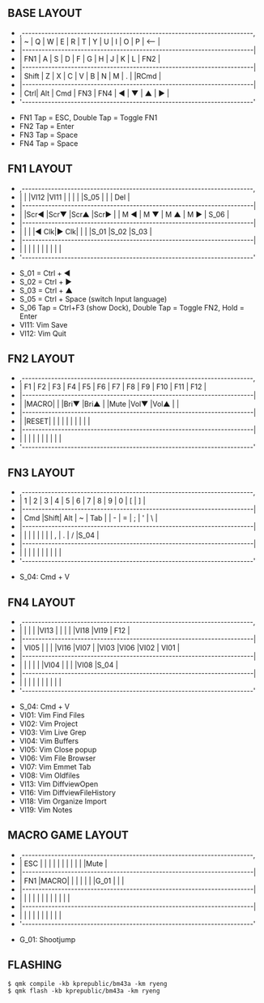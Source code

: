 ## BASE LAYOUT
* ,-----------------------------------------------------------------------,
* |  ~  |  Q  |  W  |  E  |  R  |  T  |  Y  |  U  |  I  |  O  |  P  | <-- |
* |-----------------------------------------------------------------------|
* |  FN1  |  A  |  S  |  D  |  F  |  G  |  H  |  J  |  K  |  L  |   FN2   |
* |-----------------------------------------------------------------------|
* |  Shift    |  Z  |  X  |  C  |  V  |  B  |  N  |  M  |  .  |     |RCmd |
* |-----------------------------------------------------------------------|
* | Ctrl| Alt | Cmd |      FN3       |     FN4    |  ◀  |  ▼  |  ▲  |  ▶  |
* '-----------------------------------------------------------------------'

- FN1 Tap = ESC, Double Tap = Toggle FN1
- FN2 Tap = Enter
- FN3 Tap = Space
- FN4 Tap = Space

## FN1 LAYOUT
* ,-----------------------------------------------------------------------,
* |     |     |VI12 |VI11 |     |     |     |     |S_05 |     |     | Del |
* |-----------------------------------------------------------------------|
* |       |Scr◀ |Scr▼ |Scr▲ |Scr▶ |     | M ◀ | M ▼ | M ▲ | M ▶ |  S_06   |
* |-----------------------------------------------------------------------|
* |           |     |     |◀ Clk|▶ Clk|     |     |     |S_01 |S_02 |S_03 |
* |-----------------------------------------------------------------------|
* |     |     |     |                |            |     |     |     |     |
* '-----------------------------------------------------------------------'

- S_01 = Ctrl + ◀
- S_02 = Ctrl + ▶
- S_03 = Ctrl + ▲
- S_05 = Ctrl + Space (switch Input language)
- S_06 Tap = Ctrl+F3 (show Dock), Double Tap = Toggle FN2, Hold = Enter
- VI11: Vim Save
- VI12: Vim Quit

## FN2 LAYOUT
* ,-----------------------------------------------------------------------,
* | F1  | F2  | F3  | F4  | F5  | F6  | F7  | F8  | F9  | F10 | F11 | F12 |
* |-----------------------------------------------------------------------|
* |       |MACRO|     |     |Bri▼ |Bri▲ |     |Mute |Vol▼ |Vol▲ |         |
* |-----------------------------------------------------------------------|
* |           |RESET|     |     |     |     |     |     |     |     |     |
* |-----------------------------------------------------------------------|
* |     |     |     |                |            |     |     |     |     |
* '-----------------------------------------------------------------------'

## FN3 LAYOUT
* ,-----------------------------------------------------------------------,
* |  1  |  2  |  3  |  4  |  5  |  6  |  7  |  8  |  9  |  0  |  [  |  ]  |
* |-----------------------------------------------------------------------|
* |  Cmd  |Shift| Alt |  ~  | Tab |     |  -  |  =  |  ;  |  '  |    \    |
* |-----------------------------------------------------------------------|
* |           |     |     |     |     |     |     |  ,  |  .  |  /  |S_04 |
* |-----------------------------------------------------------------------|
* |     |     |     |                |            |     |     |     |     |
* '-----------------------------------------------------------------------'

- S_04: Cmd + V

## FN4 LAYOUT
* ,-----------------------------------------------------------------------,
* |     |     |     |     |VI13 |     |     |     |     |VI18 |VI19 | F12 |
* |-----------------------------------------------------------------------|
* | VI05  |     |     |     |VI16 |VI07 |     |VI03 |VI06 |VI02 |  VI01   |
* |-----------------------------------------------------------------------|
* |           |     |     |     |     |VI04 |     |     |     |VI08 |S_04 |
* |-----------------------------------------------------------------------|
* |     |     |     |                |            |     |     |     |     |
* '-----------------------------------------------------------------------'

- S_04: Cmd + V
- VI01: Vim Find Files
- VI02: Vim Project
- VI03: Vim Live Grep
- VI04: Vim Buffers
- VI05: Vim Close popup
- VI06: Vim File Browser
- VI07: Vim Emmet Tab
- VI08: Vim Oldfiles
- VI13: Vim DiffviewOpen
- VI16: Vim DiffviewFileHistory
- VI18: Vim Organize Import
- VI19: Vim Notes

## MACRO GAME LAYOUT
* ,-----------------------------------------------------------------------,
* | ESC |     |     |     |     |     |     |     |     |     |     |Mute |
* |-----------------------------------------------------------------------|
* |  FN1  |MACRO|     |     |     |     |     |     |G_01 |     |         |
* |-----------------------------------------------------------------------|
* |           |     |     |     |     |     |     |     |     |     |     |
* |-----------------------------------------------------------------------|
* |     |     |     |                |            |     |     |     |     |
* '-----------------------------------------------------------------------'

- G_01: Shootjump

## FLASHING

```
$ qmk compile -kb kprepublic/bm43a -km ryeng
$ qmk flash -kb kprepublic/bm43a -km ryeng
```
